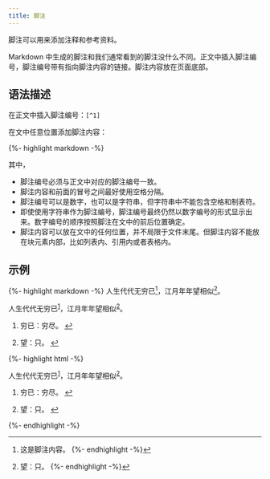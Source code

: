 ```yaml
---
title: 脚注
---
```


脚注可以用来添加注释和参考资料。

Markdown 中生成的脚注和我们通常看到的脚注没什么不同。正文中插入脚注编号，脚注编号带有指向脚注内容的链接。脚注内容放在页面底部。

## 语法描述

在正文中插入脚注编号：`[^1]`

在文中任意位置添加脚注内容：

{%- highlight markdown -%}
[^1]: 这是脚注内容。
{%- endhighlight -%}

其中，

- 脚注编号必须与正文中对应的脚注编号一致。
- 脚注内容和前面的冒号之间最好使用空格分隔。
- 脚注编号可以是数字，也可以是字符串，但字符串中不能包含空格和制表符。
- 即使使用字符串作为脚注编号，脚注编号最终仍然以数字编号的形式显示出来。数字编号的顺序按照脚注在文中的前后位置确定。
- 脚注内容可以放在文中的任何位置，并不局限于文件末尾。但脚注内容不能放在块元素内部，比如列表内、引用内或者表格内。

## 示例

{%- highlight markdown -%}
人生代代无穷已[^1]，江月年年望相似[^wang]。

[^1]: 穷已：穷尽。
[^wang]: 望：只。
{%- endhighlight -%}

<div class='exmp'>
    <div class='exmp-container'>
        <p>人生代代无穷已<sup id="fnref:1" role="doc-noteref"><a href="#fn:1" class="footnote" rel="footnote">1</a></sup>，江月年年望相似<sup id="fnref:wang" role="doc-noteref"><a href="#fn:wang" class="footnote" rel="footnote">2</a></sup>。</p>
        <div class="footnotes" role="doc-endnotes">
        <ol>
            <li id="fn:1" role="doc-endnote">
            <p>穷已：穷尽。 <a href="#fnref:1" class="reversefootnote" role="doc-backlink">&#8617;</a></p>
            </li>
            <li id="fn:wang" role="doc-endnote">
            <p>望：只。 <a href="#fnref:wang" class="reversefootnote" role="doc-backlink">&#8617;</a></p>
            </li>
        </ol>
        </div>
    </div>
</div>

{%- highlight html -%}
<p>人生代代无穷已<sup id="fnref:1" role="doc-noteref"><a href="#fn:1" class="footnote" rel="footnote">1</a></sup>，江月年年望相似<sup id="fnref:wang" role="doc-noteref"><a href="#fn:wang" class="footnote" rel="footnote">2</a></sup>。</p>

<div class="footnotes" role="doc-endnotes">
  <ol>
    <li id="fn:1" role="doc-endnote">
      <p>穷已：穷尽。 <a href="#fnref:1" class="reversefootnote" role="doc-backlink">&#8617;</a></p>
    </li>
    <li id="fn:wang" role="doc-endnote">
      <p>望：只。 <a href="#fnref:wang" class="reversefootnote" role="doc-backlink">&#8617;</a></p>
    </li>
  </ol>
</div>
{%- endhighlight -%}

